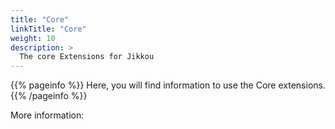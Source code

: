 ```yaml
---
title: "Core"
linkTitle: "Core"
weight: 10
description: >
  The core Extensions for Jikkou
---
```


{{% pageinfo %}}
Here, you will find information to use the Core extensions.
{{% /pageinfo %}}

More information:
